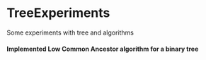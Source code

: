 # TreeExperiments
Some experiments with tree and algorithms
#### Implemented Low Common Ancestor algorithm for a binary tree

